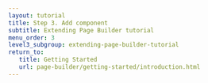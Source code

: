 ```yaml
---
layout: tutorial
title: Step 3. Add component
subtitle: Extending Page Builder tutorial
menu_order: 3
level3_subgroup: extending-page-builder-tutorial
return_to:
   title: Getting Started
   url: page-builder/getting-started/introduction.html
---
```


